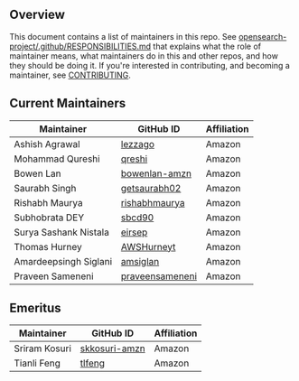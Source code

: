 ## Overview

This document contains a list of maintainers in this repo. See [opensearch-project/.github/RESPONSIBILITIES.md](https://github.com/opensearch-project/.github/blob/main/RESPONSIBILITIES.md#maintainer-responsibilities) that explains what the role of maintainer means, what maintainers do in this and other repos, and how they should be doing it. If you're interested in contributing, and becoming a maintainer, see [CONTRIBUTING](CONTRIBUTING.md).

## Current Maintainers

| Maintainer            | GitHub ID                                         | Affiliation |
|-----------------------| ------------------------------------------------- | ----------- |
| Ashish Agrawal        | [lezzago](https://github.com/lezzago)             | Amazon      |
| Mohammad Qureshi      | [qreshi](https://github.com/qreshi)               | Amazon      |
| Bowen Lan             | [bowenlan-amzn](https://github.com/bowenlan-amzn) | Amazon      |
| Saurabh Singh         | [getsaurabh02](https://github.com/getsaurabh02) | Amazon      |
| Rishabh Maurya        | [rishabhmaurya](https://github.com/rishabhmaurya) | Amazon      |
| Subhobrata DEY        | [sbcd90](https://github.com/sbcd90) | Amazon      |
| Surya Sashank Nistala | [eirsep](https://github.com/eirsep) | Amazon      |
| Thomas Hurney         | [AWSHurneyt](https://github.com/AWSHurneyt) | Amazon      |
| Amardeepsingh Siglani | [amsiglan](https://github.com/amsiglan) | Amazon      |
| Praveen Sameneni      | [praveensameneni](https://github.com/praveensameneni) | Amazon      |
## Emeritus

| Maintainer              | GitHub ID                                   | Affiliation |
|-------------------------|---------------------------------------------| ----------- |
| Sriram Kosuri    | [skkosuri-amzn](https://github.com/skkosuri-amzn) | Amazon      |
| Tianli Feng      | [tlfeng](https://github.com/tlfeng)               | Amazon      |
